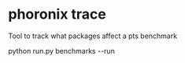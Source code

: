 # phoronix trace

Tool to track what packages affect a pts benchmark

python run.py benchmarks --run


